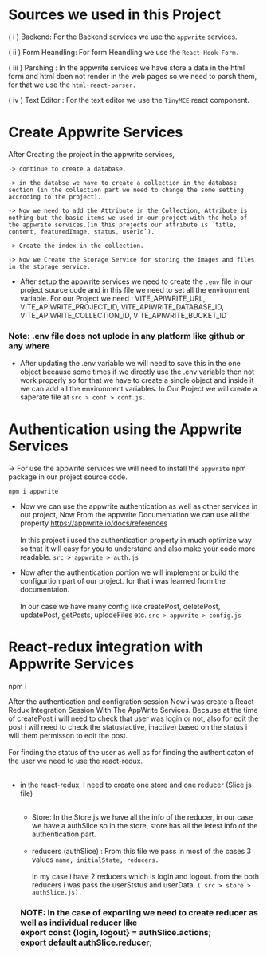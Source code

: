 # Sources we used in this Project

( i ) Backend: For the Backend services we use the `appwrite` services.

( ii ) Form Heandling: For form Heandling we use the `React Hook Form.`

( iii ) Parshing : In the appwrite services we have store a data in the html form and html doen not render in the web pages so we need to parsh them, for that we use the `html-react-parser.`

( iv ) Text Editor : For the text editor we use the `TinyMCE` react component. 


# Create Appwrite Services

After Creating the project in the appwrite services,

    -> continue to create a database.
     
    -> in the databse we have to create a collection in the database section (in the collection part we need to change the some setting accroding to the project).

    -> Now we need to add the Attribute in the Collection, Attribute is nothing but the basic items we used in our project with the help of the appwrite services.(in this projects our attribute is `title, content, featuredImage, status, userId`).

    -> Create the index in the collection.

    -> Now we Create the Storage Service for storing the images and files in the storage service.

- After setup the appwrite services we need to create the `.env` file in our project source code  and in this file we need to set all the environment variable.
For our Project we need : 
VITE_APIWRITE_URL, 
VITE_APIWRITE_PROJECT_ID, 
VITE_APIWRITE_DATABASE_ID, 
VITE_APIWRITE_COLLECTION_ID, 
VITE_APIWRITE_BUCKET_ID

 ### Note: .env file does not uplode in any platform like github or any where

- After updating the .env variable we will need to save this in the one object because some times if we directly use the .env variable then not work properly so for that we have to create a single object and inside it we can add all the environment variables.
 In Our Project we will create a saperate file at `src > conf > conf.js.`

# Authentication using the Appwrite Services

-> For use the appwrite services we will need to install the `appwrite` npm package in our project source code.

```
npm i appwrite
```
- Now we can use the appwrite authentication as well as other services in out project, Now From the appwrite Documentation we can use all the property https://appwrite.io/docs/references <br> <br>  In this project i used the authentication property in much optimize way so that it will easy for you to understand and also make your code more readable. ` src > appwrite > auth.js `

- Now after the authentication portion we will implement or build the configurtion part of our project. for that i was learned from the documentaion. <br> <br> 
In our case we have many config like createPost, deletePost, updatePost, getPosts, uplodeFiles etc. ` src > appwrite > config.js `

# React-redux integration with Appwrite Services

npm i 

After the authentication and configration session Now i was create a React-Redux Integration Session With The AppWrite Services. Because at the time of createPost i will need to check that user was login or not, also for edit the post i will need to check the status(active, inactive) based on the status i will them permisson to edit the post. <br> <br>
For finding the status of the user as well as for finding the authenticaton of the user we need to use the react-redux.<br> <br>

- in the react-redux, I need to create one store and one reducer (Slice.js file)<br> <br>
    - Store: In the Store.js we have all the info of the reducer, in our case we have a authSlice so in the store, store has all the letest info of the authentication part.<br> <br>
    - reducers (authSlice) : From this file we pass in most of the cases 3 values `name, initialState, reducers.` <br> <br>
     In my case i have 2 reducers which is login and logout. from the both reducers i was pass the userStstus and userData. `( src > store > authSlice.js).`  
    
    ### NOTE:  In the case of exporting we need to create reducer as well as  individual reducer like <br> export const {login, logout} = authSlice.actions; <br> export default authSlice.reducer;




    